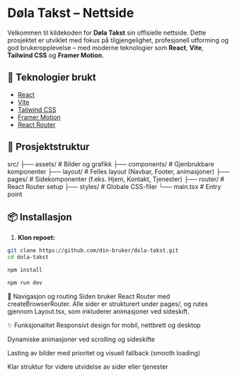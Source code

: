 # Døla Takst – Nettside

Velkommen til kildekoden for **Døla Takst** sin offisielle nettside. Dette prosjektet er utviklet med fokus på tilgjengelighet, profesjonell utforming og god brukeropplevelse – med moderne teknologier som **React**, **Vite**, **Tailwind CSS** og **Framer Motion**.

## 🚀 Teknologier brukt

- [React](https://react.dev/)
- [Vite](https://vitejs.dev/)
- [Tailwind CSS](https://tailwindcss.com/)
- [Framer Motion](https://www.framer.com/motion/)
- [React Router](https://reactrouter.com/)

## 🧱 Prosjektstruktur
src/
├── assets/ # Bilder og grafikk
├── components/ # Gjenbrukbare komponenter
├── layout/ # Felles layout (Navbar, Footer, animasjoner)
├── pages/ # Sidekomponenter (f.eks. Hjem, Kontakt, Tjenester)
├── router/ # React Router setup
├── styles/ # Globale CSS-filer
└── main.tsx # Entry point

## 📦 Installasjon

1. **Klon repoet:**

```bash
git clone https://github.com/din-bruker/dola-takst.git
cd dola-takst

npm install

npm run dev

```

🧭 Navigasjon og routing
Siden bruker React Router med createBrowserRouter. Alle sider er strukturert under pages/, og rutes gjennom Layout.tsx, som inkluderer animasjoner ved sideskift.

✨ Funksjonalitet
Responsivt design for mobil, nettbrett og desktop

Dynamiske animasjoner ved scrolling og sideskifte

Lasting av bilder med prioritet og visuell fallback (smooth loading)

Klar struktur for videre utvidelse av sider eller tjenester



